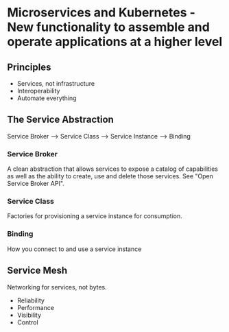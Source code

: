 # Microservices and Kubernetes - New functionality to assemble and operate applications at a higher level

## Principles
* Services, not infrastructure
* Interoperability
* Automate everything

## The Service Abstraction

Service Broker --> Service Class --> Service Instance --> Binding

### Service Broker
A clean abstraction that allows services to expose a catalog of capabilities as well as the ability to create, use and delete those services. See "Open Service Broker API".

### Service Class
Factories for provisioning a service instance for consumption.

### Binding
How you connect to and use a service instance

## Service Mesh
Networking for services, not bytes.

* Reliability
* Performance
* Visibility
* Control
